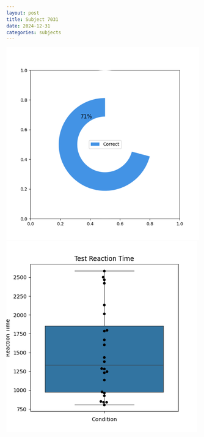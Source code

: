 ```yaml
---
layout: post
title: Subject 7031
date: 2024-12-31
categories: subjects
---
```


![](data/7031/run-13/7031_FN_acc_test.png)
![](data/7031/run-13/7031_FN_rt.png)
